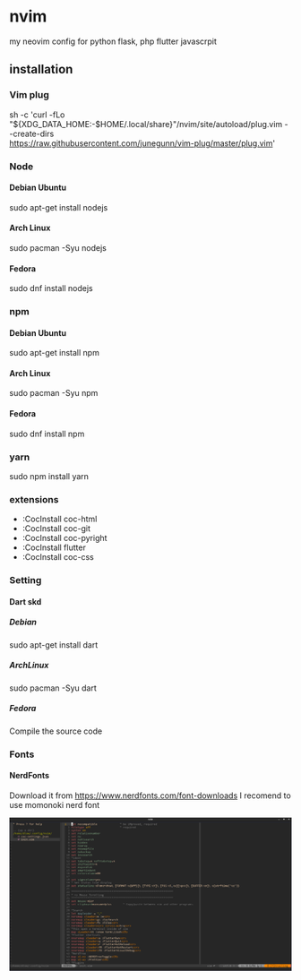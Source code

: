 # nvim
my neovim config for python flask, php flutter javascrpit
## installation
### Vim plug

sh -c 'curl -fLo "${XDG_DATA_HOME:-$HOME/.local/share}"/nvim/site/autoload/plug.vim --create-dirs \
       https://raw.githubusercontent.com/junegunn/vim-plug/master/plug.vim'
       
### Node
#### Debian Ubuntu
sudo apt-get install nodejs
#### Arch Linux
sudo pacman -Syu nodejs
#### Fedora
sudo dnf install nodejs
### npm
#### Debian Ubuntu
sudo apt-get install npm
#### Arch Linux
sudo pacman -Syu npm
#### Fedora
sudo dnf install npm
### yarn
sudo npm install yarn
### extensions 
- :CocInstall coc-html
- :CocInstall coc-git
- :CocInstall coc-pyright
- :CocInstall flutter
- :CocInstall coc-css
### Setting
#### Dart skd
##### Debian 
sudo apt-get install dart
##### ArchLinux 
sudo pacman -Syu dart
##### Fedora
Compile the source code
### Fonts
#### NerdFonts
Download it from https://www.nerdfonts.com/font-downloads
I recomend to use momonoki nerd font

![](./1.png)
